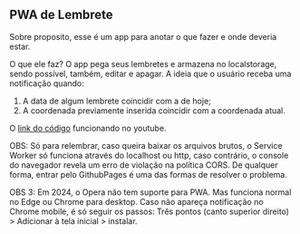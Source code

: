 ## PWA de Lembrete

Sobre proposito, esse é um app para anotar o que fazer e onde deveria estar.

O que ele faz? O app pega seus lembretes e armazena no localstorage, sendo possível, também, editar e apagar. A ideia que o usuário receba uma notificação quando: 
1. A data de algum lembrete coincidir com a de hoje;
2. A coordenada previamente inserida coincidir com a coordenada atual.

O <a href="#">link do código</a> funcionando no youtube.

OBS: Só para relembrar, caso queira baixar os arquivos brutos, o Service Worker só funciona através do localhost ou http, caso contrário, o console do navegador revela um erro de violação na política CORS. De qualquer forma, entrar pelo GithubPages é uma das formas de resolver o problema.

OBS 3: Em 2024, o Opera não tem suporte para PWA. Mas funciona normal no Edge ou Chrome para desktop. Caso não apareça notificação no Chrome mobile, é só seguir os passos: Três pontos (canto superior direito) > Adicionar à tela inicial > instalar.
